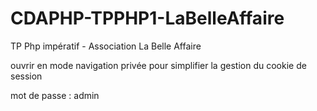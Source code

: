 # CDAPHP-TPPHP1-LaBelleAffaire

TP Php impératif  - Association La Belle Affaire

ouvrir en mode navigation privée pour simplifier la gestion du cookie de session

mot de passe : admin
